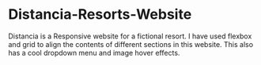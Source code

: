 # Distancia-Resorts-Website
Distancia is a Responsive website for a fictional resort. I have used flexbox and grid to align the contents of different sections in this website. This also has a cool dropdown menu and image hover effects.
